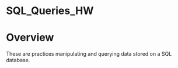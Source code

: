 # SQL_Queries_HW

<h1>Overview</h1>
<p>These are practices manipulating and querying data stored on a SQL database.</p>

